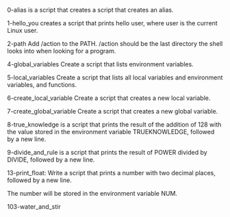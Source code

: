 0-alias is a script that creates  a script that creates an alias.

 1-hello_you creates a script that prints hello user, where user is the current Linux user.

2-path Add /action to the PATH. /action should be the last directory the shell looks into when looking for a program.

4-global_variables Create a script that lists environment variables.

5-local_variables Create a script that lists all local variables and environment variables, and functions.

6-create_local_variable Create a script that creates a new local variable.

7-create_global_variable Create a script that creates a new global variable.

8-true_knowledge  is  a script that prints the result of the addition of 128 with the value stored in the environment variable TRUEKNOWLEDGE, followed by a new line.

 9-divide_and_rule is  a script that prints the result of POWER divided by DIVIDE, followed by a new line.

13-print_float: Write a script that prints a number with two decimal places, followed by a new line.

The number will be stored in the environment variable NUM.

103-water_and_stir
